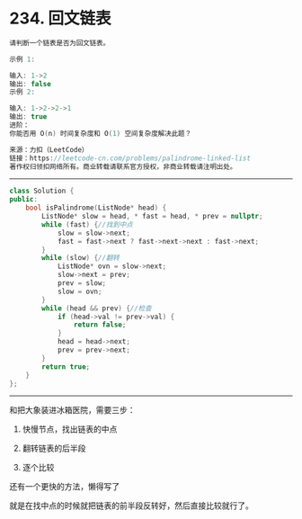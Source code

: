 # 234. 回文链表

```c++
请判断一个链表是否为回文链表。

示例 1:

输入: 1->2
输出: false
示例 2:

输入: 1->2->2->1
输出: true
进阶：
你能否用 O(n) 时间复杂度和 O(1) 空间复杂度解决此题？

来源：力扣（LeetCode）
链接：https://leetcode-cn.com/problems/palindrome-linked-list
著作权归领扣网络所有。商业转载请联系官方授权，非商业转载请注明出处。
```

---

```c++
class Solution {
public:
	bool isPalindrome(ListNode* head) {
		ListNode* slow = head, * fast = head, * prev = nullptr;
		while (fast) {//找到中点
			slow = slow->next;
			fast = fast->next ? fast->next->next : fast->next;
		}
		while (slow) {//翻转
			ListNode* ovn = slow->next;
			slow->next = prev;
			prev = slow;
			slow = ovn;
		}
		while (head && prev) {//检查
			if (head->val != prev->val) {
				return false;
			}
			head = head->next;
			prev = prev->next;
		}
		return true;
	}
};
```

---

和把大象装进冰箱医院，需要三步：

1. 快慢节点，找出链表的中点

2. 翻转链表的后半段

3. 逐个比较

还有一个更快的方法，懒得写了

就是在找中点的时候就把链表的前半段反转好，然后直接比较就行了。

